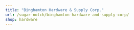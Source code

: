 ```yaml
---
title: "Binghamton Hardware & Supply Corp."
url: /sugar-notch/binghamton-hardware-and-supply-corp/
shop: hardware
---
```


